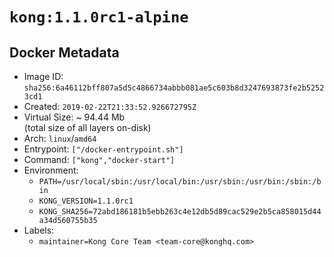 # `kong:1.1.0rc1-alpine`

## Docker Metadata

- Image ID: `sha256:6a46112bff807a5d5c4866734abbb081ae5c603b8d3247693873fe2b52523cd1`
- Created: `2019-02-22T21:33:52.926672795Z`
- Virtual Size: ~ 94.44 Mb  
  (total size of all layers on-disk)
- Arch: `linux`/`amd64`
- Entrypoint: `["/docker-entrypoint.sh"]`
- Command: `["kong","docker-start"]`
- Environment:
  - `PATH=/usr/local/sbin:/usr/local/bin:/usr/sbin:/usr/bin:/sbin:/bin`
  - `KONG_VERSION=1.1.0rc1`
  - `KONG_SHA256=72abd186181b5ebb263c4e12db5d89cac529e2b5ca858015d44a34d560755b35`
- Labels:
  - `maintainer=Kong Core Team <team-core@konghq.com>`
